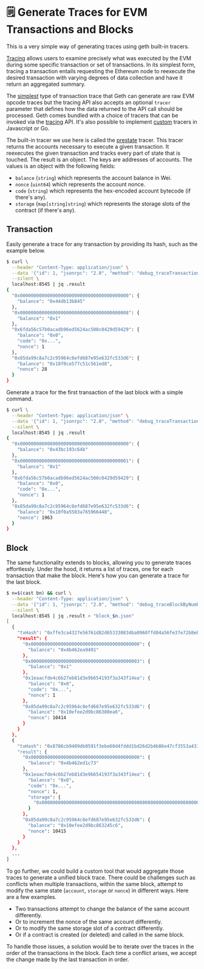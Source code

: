# 🗒️  Generate Traces for EVM Transactions and Blocks

This is a very simple way of generating traces using geth built-in tracers.

[Tracing](https://geth.ethereum.org/docs/developers/evm-tracing) allows users to examine precisely what was executed by the EVM during some specific transaction or set of transactions. In its simplest form, tracing a transaction entails requesting the Ethereum node to reexecute the desired transaction with varying degrees of data collection and have it return an aggregated summary.

The [simplest](https://geth.ethereum.org/docs/developers/evm-tracing/basic-traces) type of transaction trace that Geth can generate are raw EVM opcode traces but the tracing API also accepts an optional `tracer` parameter that defines how the data returned to the API call should be processed. Geth comes bundled with a choice of tracers that can be invoked via the [tracing](https://geth.ethereum.org/docs/interacting-with-geth/rpc/ns-debug) API. It's also possible to implement [custom](https://geth.ethereum.org/docs/developers/evm-tracing#custom-tracers) tracers in Javascript or Go.

The built-in tracer we use here is called the [prestate](https://geth.ethereum.org/docs/developers/evm-tracing/built-in-tracers#prestate-tracer) tracer. This tracer returns the accounts necessary to execute a given transaction. It reexecutes the given transaction and tracks every part of state that is touched. The result is an object. The keys are addresses of accounts. The values is an object with the following fields:
- `balance` (`string`) which represents the account balance in Wei.
- `nonce` (`uint64`) which represents the account nonce.
- `code` (`string`) which represents the hex-encoded account bytecode (if there's any).
- `storage` (`map[string]string`) which represents the storage slots of the contract (if there's any).

## Transaction

Easily generate a trace for any transaction by providing its hash, such as the example below.

```sh
$ curl \
  --header "Content-Type: application/json" \
  --data '{"id": 1, "jsonrpc": "2.0", "method": "debug_traceTransaction", "params": ["0x57a022f6534b19086aa97c279df52ef64ca7767dc8850a32c07ebc5c29a5646b", {"tracer": "prestateTracer"}]}' \
  --silent \
  localhost:8545 | jq .result
{
  "0x0000000000000000000000000000000000000000": {
    "balance": "0x44db13b845"
  },
  "0x0000000000000000000000000000000000000008": {
    "balance": "0x1"
  },
  "0x6fda56c57b0acadb96ed5624ac500c0429d59429": {
    "balance": "0x0",
    "code": "0x...",
    "nonce": 1
  },
  "0x85da99c8a7c2c95964c8efd687e95e632fc533d6": {
    "balance": "0x10f0ce577c51c561ed8",
    "nonce": 28
  }
}
```

Generate a trace for the first transaction of the last block with a simple command.

```sh
$ curl \
  --header "Content-Type: application/json" \
  --data '{"id": 1, "jsonrpc": "2.0", "method": "debug_traceTransaction", "params": ["'"$(cast block --json | jq -r '.transactions[0]')"'", {"tracer": "prestateTracer"}]}' \
  --silent \
  localhost:8545 | jq .result
{
  "0x0000000000000000000000000000000000000000": {
    "balance": "0x43bc193c64b"
  },
  "0x0000000000000000000000000000000000000001": {
    "balance": "0x1"
  },
  "0x6fda56c57b0acadb96ed5624ac500c0429d59429": {
    "balance": "0x0",
    "code": "0x...",
    "nonce": 1
  },
  "0x85da99c8a7c2c95964c8efd687e95e632fc533d6": {
    "balance": "0x10f0a5503a765966448",
    "nonce": 1963
  }
}
```

## Block

The same functionality extends to blocks, allowing you to generate traces effortlessly. Under the hood, it returns a list of traces, one for each transaction that make the block. Here's how you can generate a trace for the last block.

```sh
$ n=$(cast bn) && curl \
  --header "Content-Type: application/json" \
  --data '{"id": 1, "jsonrpc": "2.0", "method": "debug_traceBlockByNumber", "params": ["'"$(printf '0x%x\n' $n)"'", {"tracer": "prestateTracer"}]}' \
  --silent \
  localhost:8545 | jq .result > "block_$n.json"
[
  {
    "txHash": "0xffe3ca4327e56761d82d653330834ba0960ffd04a56fe37e72b8eb18c633335b",
    "result": {
      "0x0000000000000000000000000000000000000000": {
        "balance": "0x4b462ea9491"
      },
      "0x0000000000000000000000000000000000000003": {
        "balance": "0x1"
      },
      "0x1eaacfde4c6b27eb81d3e9b654193f3a343f14ea": {
        "balance": "0x0",
        "code": "0x...",
        "nonce": 1
      },
      "0x85da99c8a7c2c95964c8efd687e95e632fc533d6": {
        "balance": "0x10efee2d9bc86380ea6",
        "nonce": 10414
      }
    }
  },
  {
    "txHash": "0x8786cb9409db0591f3ebe60d4fddd1bd26d2b4b86e47cf3553a431c1f5bd315a",
    "result": {
      "0x0000000000000000000000000000000000000000": {
        "balance": "0x4b462ed1c73"
      },
      "0x1eaacfde4c6b27eb81d3e9b654193f3a343f14ea": {
        "balance": "0x0",
        "code": "0x...",
        "nonce": 1,
        "storage": {
          "0x0000000000000000000000000000000000000000000000000000000000000000": "0x0000000000000000000000000000000000000000000000000000deadbeef00cd"
        }
      },
      "0x85da99c8a7c2c95964c8efd687e95e632fc533d6": {
        "balance": "0x10efee2d9bc863245c6",
        "nonce": 10415
      }
    }
  },
  ...
]
```

To go further, we could build a custom tool that would aggregate those traces to generate a unified block trace. There could be challenges such as conflicts when multiple transactions, within the same block, attempt to modify the same state (`account`, `storage` or `nonce`) in different ways. Here are a few examples.

- Two transactions attempt to change the balance of the same account differently.
- Or to increment the nonce of the same account differently.
- Or to modify the same storage slot of a contract differently.
- Or if a contract is created (or deleted) and called in the same block.

To handle those issues, a solution would be to iterate over the traces in the order of the transactions in the block. Each time a conflict arises, we accept the change made by the last transaction in order.
